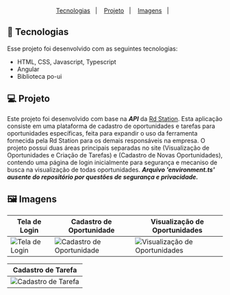 <p align="center">
  <a href="#Tecnologias">Tecnologias</a>&nbsp;&nbsp;&nbsp;|&nbsp;&nbsp;&nbsp;
   <a href="#Projeto">Projeto</a>&nbsp;&nbsp;&nbsp;|&nbsp;&nbsp;&nbsp;
  <a href="#Imagens">Imagens</a>&nbsp;&nbsp;&nbsp;|&nbsp;&nbsp;&nbsp;
</p>

<a id="Tecnologias"></a>
## 🚀 Tecnologias 

Esse projeto foi desenvolvido com as seguintes tecnologias:

- HTML, CSS, Javascript, Typescript
- Angular
- Biblioteca po-ui

<a id="Projeto"></a>
## 💻 Projeto
  Este projeto foi desenvolvido com base na *__API__* da [Rd Station](https://developers.rdstation.com/reference/rdcrm-introducao-e-requisitos). Esta aplicação consiste em uma plataforma de cadastro de oportunidades e tarefas para oportunidades específicas, feita para expandir o uso da ferramenta fornecida pela Rd Station para os demais responsáveis na empresa. O projeto possui duas áreas principais separadas no site (Visualização de Oportunidades e Criação de Tarefas) e (Cadastro de Novas Oportunidades), contendo uma página de login inicialmente para segurança e mecaniso de busca na visualização de todas oportunidades.
  *__Arquivo 'environment.ts' ausente do repositório por questões de segurança e privacidade.__*

<a id="Imagens"></a>
## 🖼️ Imagens

| Tela de Login | Cadastro de Oportunidade | Visualização de Oportunidades | 
|---|---|---|
| ![Tela de Login](https://tinypic.host/images/2023/04/24/login.jpeg) | ![Cadastro de Oportunidade](https://tinypic.host/images/2023/04/24/cadastro-oportunidade.jpeg) | ![Visualização de Oportunidades](https://tinypic.host/images/2023/04/24/oportunidades.jpeg) | 

| Cadastro de Tarefa | 
|---|
| ![Cadastro de Tarefa](https://tinypic.host/images/2023/04/24/WhatsApp-Image-2023-04-24-at-18.43.59.jpeg) |




